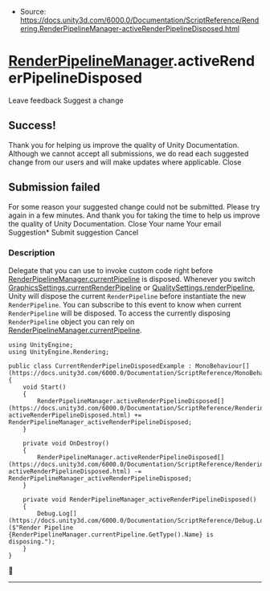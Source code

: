 * Source: https://docs.unity3d.com/6000.0/Documentation/ScriptReference/Rendering.RenderPipelineManager-activeRenderPipelineDisposed.html

#  [RenderPipelineManager](https://docs.unity3d.com/6000.0/Documentation/ScriptReference/Rendering.RenderPipelineManager.html).activeRenderPipelineDisposed
Leave feedback
Suggest a change
## Success!
Thank you for helping us improve the quality of Unity Documentation. Although we cannot accept all submissions, we do read each suggested change from our users and will make updates where applicable.
Close
## Submission failed
For some reason your suggested change could not be submitted. Please <a>try again</a> in a few minutes. And thank you for taking the time to help us improve the quality of Unity Documentation.
Close
Your name Your email Suggestion* Submit suggestion
Cancel
### Description
Delegate that you can use to invoke custom code right before [RenderPipelineManager.currentPipeline](https://docs.unity3d.com/6000.0/Documentation/ScriptReference/Rendering.RenderPipelineManager-currentPipeline.html) is disposed.
Whenever you switch [GraphicsSettings.currentRenderPipeline](https://docs.unity3d.com/6000.0/Documentation/ScriptReference/Rendering.GraphicsSettings-currentRenderPipeline.html) or [QualitySettings.renderPipeline](https://docs.unity3d.com/6000.0/Documentation/ScriptReference/QualitySettings-renderPipeline.html), Unity will dispose the current `RenderPipeline` before instantiate the new `RenderPipeline`. You can subscribe to this event to know when current `RenderPipeline` will be disposed. To access the currently disposing `RenderPipeline` object you can rely on [RenderPipelineManager.currentPipeline](https://docs.unity3d.com/6000.0/Documentation/ScriptReference/Rendering.RenderPipelineManager-currentPipeline.html).
```
using UnityEngine;
using UnityEngine.Rendering;  
  
public class CurrentRenderPipelineDisposedExample : MonoBehaviour[](https://docs.unity3d.com/6000.0/Documentation/ScriptReference/MonoBehaviour.html)
{
    void Start()
    {
        RenderPipelineManager.activeRenderPipelineDisposed[](https://docs.unity3d.com/6000.0/Documentation/ScriptReference/Rendering.RenderPipelineManager-activeRenderPipelineDisposed.html) += RenderPipelineManager_activeRenderPipelineDisposed;
    }  
  
    private void OnDestroy()
    {
        RenderPipelineManager.activeRenderPipelineDisposed[](https://docs.unity3d.com/6000.0/Documentation/ScriptReference/Rendering.RenderPipelineManager-activeRenderPipelineDisposed.html) -= RenderPipelineManager_activeRenderPipelineDisposed;
    }  
  
    private void RenderPipelineManager_activeRenderPipelineDisposed()
    {
        Debug.Log[](https://docs.unity3d.com/6000.0/Documentation/ScriptReference/Debug.Log.html)($"Render Pipeline {RenderPipelineManager.currentPipeline.GetType().Name} is disposing.");
    }
}

```

* * *
